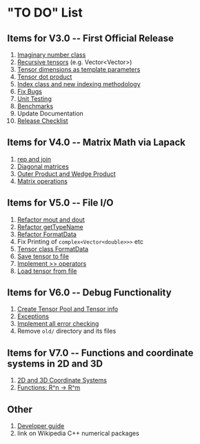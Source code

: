 
# "TO DO" List

## Items for V3.0 -- First Official Release

1. [Imaginary number class](imaginary.md)
1. [Recursive tensors](recursive.md) (e.g. Vector<Vector<double>>)
1. [Tensor dimensions as template parameters](templatedimensions.md) 
1. [Tensor dot product](dotproduct.md)
1. [Index class and new indexing methodology](index.md)
1. [Fix Bugs](bugs.md)
1. [Unit Testing](unittesting.md)
1. [Benchmarks](benchmarks.md)
1. Update Documentation
1. [Release Checklist](checklist.md)

## Items for V4.0 -- Matrix Math via Lapack
1. [rep and join](repandjoin.md)
1. [Diagonal matrices](diagonal.md)
1. [Outer Product and Wedge Product](outerwedge.md)
1. [Matrix operations](matrixlapack.md)


## Items for V5.0 -- File I/O
1. [Refactor mout and dout](refactormout.md)
1. [Refactor getTypeName](gettypename.md)
1. [Refactor FormatData](formatdata.md)
1. Fix Printing of ```complex<Vector<double>>>``` etc
1. [Tensor class FormatData](tensorformatdata.md)
1. [Save tensor to file](filesave.md)
1. [Implement >> operators](inputstreams.md)
1. [Load tensor from file](fileload.md)

## Items for V6.0 -- Debug Functionality
1. [Create Tensor Pool and Tensor info](poolandinfo.md)
1. [Exceptions](exceptions.md)
1. [Implement all error checking](errorchecking.md)
1. Remove `old/` directory and its files

## Items for V7.0 -- Functions and coordinate systems in 2D and 3D
1. [2D and 3D Coordinate Systems](coordsystems.md)
1. [Functions: R^n -> R^m](functions.md)
  
## Other
1. [Developer guide](developerguide.md)
1. link on Wikipedia C++ numerical packages
